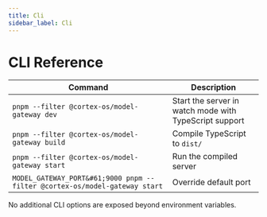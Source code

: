 ```yaml
---
title: Cli
sidebar_label: Cli
---
```


# CLI Reference

| Command | Description |
| --- | --- |
| `pnpm --filter @cortex-os/model-gateway dev` | Start the server in watch mode with TypeScript support |
| `pnpm --filter @cortex-os/model-gateway build` | Compile TypeScript to `dist/` |
| `pnpm --filter @cortex-os/model-gateway start` | Run the compiled server |
| `MODEL_GATEWAY_PORT&#61;9000 pnpm --filter @cortex-os/model-gateway start` | Override default port |

No additional CLI options are exposed beyond environment variables.
